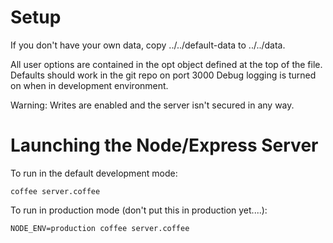 Setup
=====

If you don't have your own data, copy ../../default-data to ../../data.

All user options are contained in the opt object defined at the top of
the file.  Defaults should work in the git repo on port 3000
Debug logging is turned on when in development environment.

Warning: Writes are enabled and the server isn't secured in any way.

Launching the Node/Express Server
=================================

To run in the default development mode:

	coffee server.coffee

To run in production mode (don't put this in production yet....):

	NODE_ENV=production coffee server.coffee
